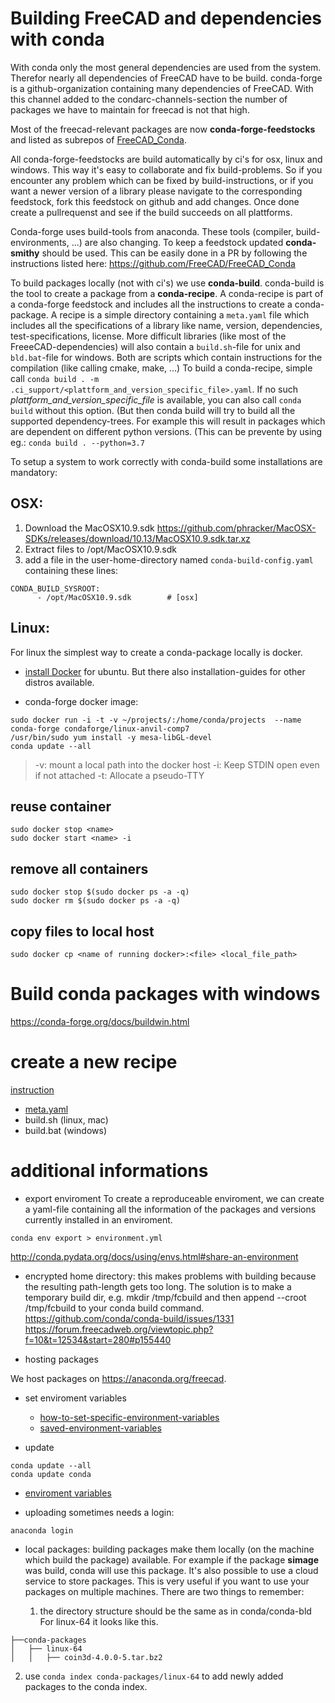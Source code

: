# Building FreeCAD and dependencies with conda

With conda only the most general dependencies are used from the system. Therefor nearly all dependencies of FreeCAD have to be build.
conda-forge is a github-organization containing many dependencies of FreeCAD. With this channel added to the condarc-channels-section the number of packages we have to maintain for freecad is not that high.

Most of the freecad-relevant packages are now __conda-forge-feedstocks__ and listed as subrepos of [FreeCAD_Conda](https://github.com/FreeCAD/FreeCAD_Conda).

All conda-forge-feedstocks are build automatically by ci's for osx, linux and windows. This way it's easy to collaborate and fix build-problems. So if you encounter any problem which can be fixed by build-instructions, or if you want a newer version of a library please navigate to the corresponding feedstock, fork this feedstock on github and add changes. Once done create a pullrequenst and see if the build succeeds on all plattforms.

Conda-forge uses build-tools from anaconda. These tools (compiler, build-environments, ...) are also changing. To keep a feedstock updated __conda-smithy__ should be used. This can be easily done in a PR by following the instructions listed here: https://github.com/FreeCAD/FreeCAD_Conda

To build packages locally (not with ci's) we use __conda-build__. conda-build is the tool to create a package from a __conda-recipe__. A conda-recipe is part of a conda-forge feedstock and includes all the instructions to create a conda-package. A recipe is a simple directory containing a `meta.yaml` file which includes all the specifications of a library like name, version, dependencies, test-specifications, license. More difficult libraries (like most of the FreeeCAD-dependencies) will also contain a `build.sh`-file for unix and `bld.bat`-file for windows. Both are scripts which contain instructions for the compilation (like calling cmake, make, ...)
To build a conda-recipe, simple call `conda build . -m .ci_support/<plattform_and_version_specific_file>.yaml`. If no such _plattform_and_version_specific_file_ is available, you can also call `conda build` without this option. (But then conda build will try to build all the supported dependency-trees. For example this will result in packages which are dependent on different python versions. (This can be prevente by using eg.: `conda build . --python=3.7`

To setup a system to work correctly with conda-build some installations are mandatory:

## OSX:

1. Download the MacOSX10.9.sdk https://github.com/phracker/MacOSX-SDKs/releases/download/10.13/MacOSX10.9.sdk.tar.xz
2. Extract files to /opt/MacOSX10.9.sdk
3. add a file in the user-home-directory named `conda-build-config.yaml` containing these lines:
```
CONDA_BUILD_SYSROOT:  
      - /opt/MacOSX10.9.sdk        # [osx]
```

## Linux:

For linux the simplest way to create a conda-package locally is docker.

- [install Docker](https://docs.docker.com/engine/installation/linux/ubuntu/) for ubuntu. But there also installation-guides for other distros available.

- conda-forge docker image:

```
sudo docker run -i -t -v ~/projects/:/home/conda/projects  --name conda-forge condaforge/linux-anvil-comp7
/usr/bin/sudo yum install -y mesa-libGL-devel
conda update --all
```

> -v: mount a local path into the docker host
> -i: Keep STDIN open even if not attached
> -t: Allocate a pseudo-TTY


## reuse container
```
sudo docker stop <name>
sudo docker start <name> -i
```

## remove all containers
```
sudo docker stop $(sudo docker ps -a -q)
sudo docker rm $(sudo docker ps -a -q)
```

## copy files to local host
```
sudo docker cp <name of running docker>:<file> <local_file_path>
```

# Build conda packages with windows

https://conda-forge.org/docs/buildwin.html


# create a new recipe

 [instruction](http://docs.anaconda.org/using.html)
- [meta.yaml](http://conda.pydata.org/docs/building/meta-yaml.html)
- build.sh (linux, mac)
- build.bat (windows)



# additional informations

- export enviroment
To create a reproduceable enviroment, we can create a yaml-file containing all the information of the packages and versions currently installed in an enviroment.
```
conda env export > environment.yml
```
http://conda.pydata.org/docs/using/envs.html#share-an-environment

- encrypted home directory:
this makes problems with building because the resulting path-length gets too long. The solution is to make a temporary build dir, e.g. mkdir /tmp/fcbuild and then append --croot /tmp/fcbuild to your conda build command.
https://github.com/conda/conda-build/issues/1331
https://forum.freecadweb.org/viewtopic.php?f=10&t=12534&start=280#p155440

- hosting packages

We host packages on https://anaconda.org/freecad.
- set enviroment variables
  - [how-to-set-specific-environment-variables](http://stackoverflowstackoverflow.com/questions/31598963/how-to-set-specific-environment-variables-when-activating-conda-environment)
  - [saved-environment-variables](http://conda.pydata.org/docs/using/envs.html#saved-environment-variables)


- update
```
conda update --all
conda update conda
```

- [enviroment variables](http://conda.pydata.org/docs/building/environment-vars.html)


- uploading sometimes needs a login:
```
anaconda login
```

- local packages:
building packages make them locally (on the machine which build the package) available. For example if the package __simage__ was build, conda will use this package. It's also possible to use a cloud service to store packages. This is very useful if you want to use your packages on multiple machines. There are two things to remember:

  1. the directory structure should be the same as in conda/conda-bld
For linux-64 it looks like this.
```
├──conda-packages
│   ├── linux-64
│   │   ├── coin3d-4.0.0-5.tar.bz2
```
  2. use `conda index conda-packages/linux-64` to add newly added packages to the conda index.
